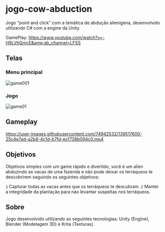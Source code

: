 # jogo-cow-abduction
Jogo "point and click" com a temática de abdução alienígena, desenvolvido utilizando C# com a engine da Unity.  

GamePlay: https://www.youtube.com/watch?v=-H9LVtiQmcE&amp;ab_channel=LFSS

## Telas

### Menu principal
![game001](https://user-images.githubusercontent.com/74942532/139517285-789f8b7d-5de9-4815-a652-ffe63cb77a6e.png)

### Jogo
![game01](https://user-images.githubusercontent.com/74942532/139517289-8ec2ae4d-9563-4c65-ba1c-fcfc82cdb5d7.png)

## Gameplay
https://user-images.githubusercontent.com/74942532/139517600-25c4e7ad-a2b8-4c1d-b7fd-ecf738b094c0.mp4

## Objetivos

Objetivos simples com um game rápido e divertido, você é um alien abduzindo as vacas de uma fazenda e não pode deixar os terráqueos te descobrirem
seguindo os seguintes objetivos:

`1` Capturar todas as vacas antes que os terráqueos te descubram. 
`2` Manter a integridade da plantação para não levantar suspeitas nos terráqueos. 

## Sobre

Jogo desenvolvido utilizando as seguintes tecnologias: Unity (Engine), Blender (Modelagem 3D) e Krita (Texturas).

